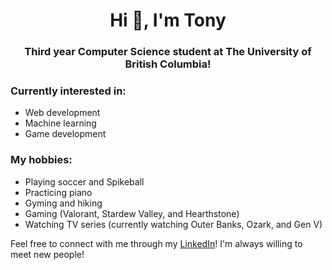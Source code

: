 <h1 align="center">Hi 👋, I'm Tony</h1>
<h3 align="center">Third year Computer Science student at The University of British Columbia!</h3>

<h3> Currently interested in: </h3> 

* Web development
* Machine learning
* Game development

<h3> My hobbies: </h3>

* Playing soccer and Spikeball
* Practicing piano
* Gyming and hiking
* Gaming (Valorant, Stardew Valley, and Hearthstone)
* Watching TV series (currently watching Outer Banks, Ozark, and Gen V)

Feel free to connect with me through my [LinkedIn](https://linkedin.com/in/tony-fu)! I'm always willing to meet new people!
